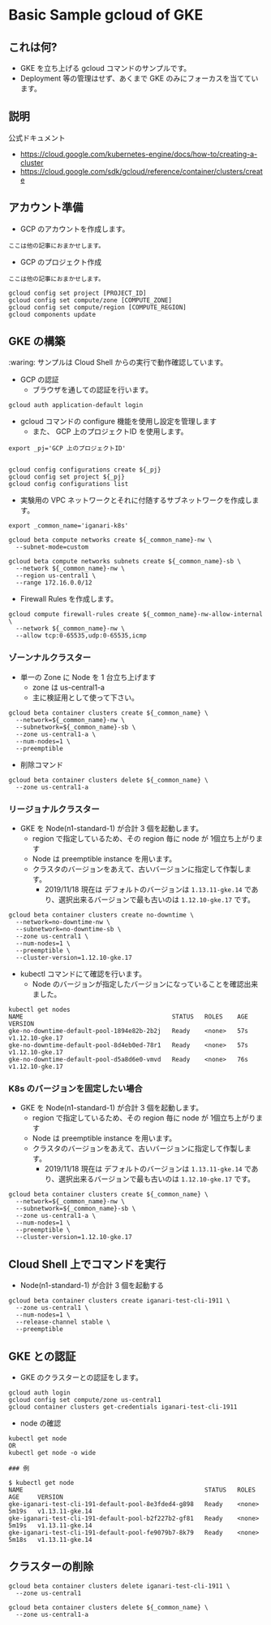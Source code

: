 # Basic Sample gcloud of GKE

## これは何?

+ GKE を立ち上げる gcloud コマンドのサンプルです。
+ Deployment 等の管理はせず、あくまで GKE のみにフォーカスを当てています。

## 説明

公式ドキュメント

+ https://cloud.google.com/kubernetes-engine/docs/how-to/creating-a-cluster
+ https://cloud.google.com/sdk/gcloud/reference/container/clusters/create


## アカウント準備

+ GCP のアカウントを作成します。

```
ここは他の記事におまかせします。
```

+ GCP のプロジェクト作成

```
ここは他の記事におまかせします。
```

```
gcloud config set project [PROJECT_ID]
gcloud config set compute/zone [COMPUTE_ZONE]
gcloud config set compute/region [COMPUTE_REGION]
gcloud components update
```

## GKE の構築

:waring: サンプルは Cloud Shell からの実行で動作確認しています。

+ GCP の認証
  + ブラウザを通しての認証を行います。


```
gcloud auth application-default login
```

+ gcloud コマンドの configure 機能を使用し設定を管理します
  + また、 GCP 上のプロジェクトID を使用します。
  
```
export _pj='GCP 上のプロジェクトID'
  
  
gcloud config configurations create ${_pj}
gcloud config set project ${_pj}
gcloud config configurations list
```

+ 実験用の VPC ネットワークとそれに付随するサブネットワークを作成します。

```
export _common_name='iganari-k8s'
```

```
gcloud beta compute networks create ${_common_name}-nw \
  --subnet-mode=custom
```
```
gcloud beta compute networks subnets create ${_common_name}-sb \
  --network ${_common_name}-nw \
  --region us-central1 \
  --range 172.16.0.0/12
```

+ Firewall Rules を作成します。

```
gcloud compute firewall-rules create ${_common_name}-nw-allow-internal \
  --network ${_common_name}-nw \
  --allow tcp:0-65535,udp:0-65535,icmp
```

### ゾーンナルクラスター


+ 単一の Zone に Node を 1 台立ち上げます
  + zone は us-central1-a
  + 主に検証用として使って下さい。

```
gcloud beta container clusters create ${_common_name} \
  --network=${_common_name}-nw \
  --subnetwork=${_common_name}-sb \
  --zone us-central1-a \
  --num-nodes=1 \
  --preemptible
```

+ 削除コマンド

```
gcloud beta container clusters delete ${_common_name} \
  --zone us-central1-a
```


### リージョナルクラスター

+ GKE を Node(n1-standard-1) が合計 3 個を起動します。
  + region で指定しているため、その region 毎に node が 1個立ち上がります
  + Node は preemptible instance を用います。
  + クラスタのバージョンをあえて、古いバージョンに指定して作製します。
    + 2019/11/18 現在は デフォルトのバージョンは `1.13.11-gke.14` であり、選択出来るバージョンで最も古いのは `1.12.10-gke.17` です。

```
gcloud beta container clusters create no-downtime \
  --network=no-downtime-nw \
  --subnetwork=no-downtime-sb \
  --zone us-central1 \
  --num-nodes=1 \
  --preemptible \
  --cluster-version=1.12.10-gke.17
```

+ kubectl コマンドにて確認を行います。
  + Node のバージョンが指定したバージョンになっていることを確認出来ました。

```
kubectl get nodes
NAME                                         STATUS   ROLES    AGE   VERSION
gke-no-downtime-default-pool-1894e82b-2b2j   Ready    <none>   57s   v1.12.10-gke.17
gke-no-downtime-default-pool-8d4eb0ed-78r1   Ready    <none>   57s   v1.12.10-gke.17
gke-no-downtime-default-pool-d5a8d6e0-vmvd   Ready    <none>   76s   v1.12.10-gke.17
```

### K8s のバージョンを固定したい場合

+ GKE を Node(n1-standard-1) が合計 3 個を起動します。
  + region で指定しているため、その region 毎に node が 1個立ち上がります
  + Node は preemptible instance を用います。
  + クラスタのバージョンをあえて、古いバージョンに指定して作製します。
    + 2019/11/18 現在は デフォルトのバージョンは `1.13.11-gke.14` であり、選択出来るバージョンで最も古いのは `1.12.10-gke.17` です。



```
gcloud beta container clusters create ${_common_name} \
  --network=${_common_name}-nw \
  --subnetwork=${_common_name}-sb \
  --zone us-central1-a \
  --num-nodes=1 \
  --preemptible \
  --cluster-version=1.12.10-gke.17
```


## Cloud Shell 上でコマンドを実行

+ Node(n1-standard-1) が合計 3 個を起動する

```
gcloud beta container clusters create iganari-test-cli-1911 \
  --zone us-central1 \
  --num-nodes=1 \
  --release-channel stable \
  --preemptible 
```

## GKE との認証

+ GKE のクラスターとの認証をします。

```
gcloud auth login
gcloud config set compute/zone us-central1
gcloud container clusters get-credentials iganari-test-cli-1911
```

+ node の確認

```
kubectl get node
OR
kubectl get node -o wide
```
```
### 例

$ kubectl get node
NAME                                                  STATUS   ROLES    AGE     VERSION
gke-iganari-test-cli-191-default-pool-8e3fded4-g898   Ready    <none>   5m19s   v1.13.11-gke.14
gke-iganari-test-cli-191-default-pool-b2f227b2-gf81   Ready    <none>   5m19s   v1.13.11-gke.14
gke-iganari-test-cli-191-default-pool-fe9079b7-8k79   Ready    <none>   5m18s   v1.13.11-gke.14
```

## クラスターの削除

```
gcloud beta container clusters delete iganari-test-cli-1911 \
  --zone us-central1
```
```
gcloud beta container clusters delete ${_common_name} \
  --zone us-central1-a
```

